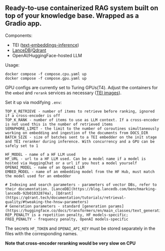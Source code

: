 ## Ready-to-use containerized RAG system built on top of your knowledge base. Wrapped as a Gradio app.

Components:
- TEI ([text-embeddings-inference](https://github.com/huggingface/text-embeddings-inference))
- [LanceDB](https://lancedb.github.io/lancedb/)/[Qdrant](https://qdrant.tech/documentation/quick-start/)
- OpenAI/HuggingFace-hosted LLM


Usage:

```
docker compose -f compose.cpu.yaml up
docker compose -f compose.gpu.yaml up
```

GPU configs are currently set to Turing GPUs(T4). Adjust the containers for the `embed` and `rerank` services as necessary ([TEI images](https://github.com/huggingface/text-embeddings-inference?tab=readme-ov-file#docker-images)).

Set it up via modifying `.env`:

```
TOP_K_RETRIEVE - number of items to retrieve before ranking, ignored if a cross-encoder is off
TOP_K_RANK - number of items to use as LLM context. If a cross-encoder is not used this is the number of retrieved items
SEMAPHORE_LIMIT - the limit to the number of coroutines simultaneously working on embedding and ingestion of the documents from DOCS_DIR
BATCH_SIZE - size of batches sent to a TEI embedder on the init stage and TEI reranker during inference. With concurrency and a GPU can be safely set to 1

HF_MODEL - name of a HF LLM used
HF_URL - url to a HF LLM used. Can be a model name if a model is hosted via HuggingChat or a url if you host a model yourself
OPENAI_MODEL - name of an OpenAI LLM
EMBED_MODEL - name of an embedding model from the HF Hub, must match the model used for an embedder

# Indexing and search parameters - parameters of vector DBs, refer to their documentation. [LanceDB](https://blog.lancedb.com/benchmarking-lancedb-92b01032874a), [Qdrant](https://qdrant.tech/documentation/tutorials/retrieval-quality/#tweaking-the-hnsw-parameters)
# Generation parameters - standard [generation params](https://huggingface.co/docs/transformers/en/main_classes/text_generation#transformers.GenerationConfig). REP_PENALTY is a repetition penalty, HF models-specific;
FREQ_PENALTY - frequency penalty, OpenAI models-specific
```

The secrets `HF_TOKEN` and `OPENAI_API_KEY` must be stored separately in the files with the corresponding names.

**Note that cross-encoder reranking would be very slow on CPU**
